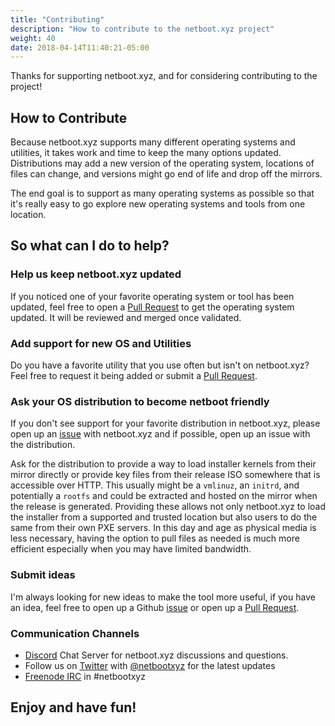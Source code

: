 ```yaml
---
title: "Contributing"
description: "How to contribute to the netboot.xyz project"
weight: 40
date: 2018-04-14T11:40:21-05:00
---
```


Thanks for supporting netboot.xyz, and for considering contributing to the
project!

## How to Contribute

Because netboot.xyz supports many different operating systems and utilities, it
takes work and time to keep the many options updated.  Distributions may add a
new version of the operating system, locations of files can change, and versions
might go end of life and drop off the mirrors.

The end goal is to support as many operating systems as possible so that it's
really easy to go explore new operating systems and tools from one location.

## So what can I do to help?

### Help us keep netboot.xyz updated

If you noticed one of your favorite operating system or tool has been updated,
feel free to open a [Pull Request] to get the operating system updated.  It
will be reviewed and merged once validated.

### Add support for new OS and Utilities

Do you have a favorite utility that you use often but isn't on netboot.xyz?
Feel free to request it being added or submit a [Pull Request].

### Ask your OS distribution to become netboot friendly

If you don't see support for your favorite distribution in netboot.xyz, please
open up an [issue] with netboot.xyz and if possible, open up an issue with the
distribution.

Ask for the distribution to provide a way to load installer kernels from
their mirror directly or provide key files from their release ISO somewhere that
is accessible over HTTP.  This usually might be a `vmlinuz`, an `initrd`, and
potentially a `rootfs` and could be extracted and hosted on the mirror when the
release is generated.  Providing these allows not only netboot.xyz to load the
installer from a supported and trusted location but also users to do the same
from their own PXE servers.  In this day and age as physical media is less
necessary, having the option to pull files as needed is much more efficient
especially when you may have limited bandwidth.

### Submit ideas

I'm always looking for new ideas to make the tool more useful, if you have an
idea, feel free to open up a Github [issue] or open up a [Pull Request].

### Communication Channels

* [Discord](https://discord.gg/An6PA2a) Chat Server for netboot.xyz discussions and questions.
* Follow us on [Twitter](https://twitter.com/netbootxyz) with [@netbootxyz](https://twitter.com/netbootxyz)
  for the latest updates
* [Freenode IRC](http://webchat.freenode.net/?channels=%23netbootxyz&uio=d4) in #netbootxyz

## Enjoy and have fun!

[issue]: https://github.com/antonym/netboot.xyz/issues/new
[Pull Request]: https://github.com/antonym/netboot.xyz/pulls
